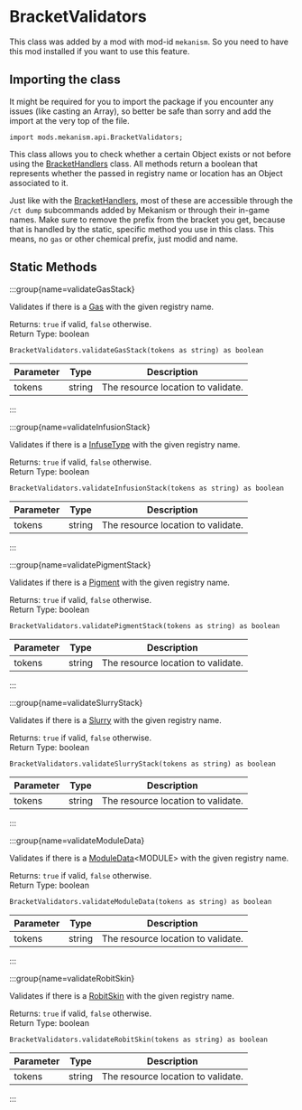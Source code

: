 # BracketValidators

This class was added by a mod with mod-id `mekanism`. So you need to have this mod installed if you
want to use this feature.

## Importing the class

It might be required for you to import the package if you encounter any issues (like casting an
Array), so better be safe than sorry and add the import at the very top of the file. 

```zenscript
import mods.mekanism.api.BracketValidators;
```

This class allows you to check whether a certain Object exists or not before using the [BracketHandlers](/mods/Mekanism/api/BracketHandlers) class. All methods return a boolean that represents whether the passed in registry name or location has an Object associated to it.

Just like with the [BracketHandlers](/mods/Mekanism/api/BracketHandlers), most of these are accessible through the `/ct dump` subcommands added by Mekanism or through their in-game names. Make sure to remove the prefix from the bracket you get, because that is handled by the static, specific method you use in this class. 
This means, no `gas` or other chemical prefix, just modid and name.

## Static Methods

:::group{name=validateGasStack}

Validates if there is a [Gas](/mods/Mekanism/api/chemical/Gas) with the given registry name.

Returns: `true` if valid, `false` otherwise.  
Return Type: boolean

```zenscript
BracketValidators.validateGasStack(tokens as string) as boolean
```

| Parameter | Type | Description |
|-----------|------|-------------|
| tokens | string | The resource location to validate. |

:::

:::group{name=validateInfusionStack}

Validates if there is a [InfuseType](/mods/Mekanism/api/chemical/InfuseType) with the given registry
name.

Returns: `true` if valid, `false` otherwise.  
Return Type: boolean

```zenscript
BracketValidators.validateInfusionStack(tokens as string) as boolean
```

| Parameter | Type | Description |
|-----------|------|-------------|
| tokens | string | The resource location to validate. |

:::

:::group{name=validatePigmentStack}

Validates if there is a [Pigment](/mods/Mekanism/api/chemical/Pigment) with the given registry name.

Returns: `true` if valid, `false` otherwise.  
Return Type: boolean

```zenscript
BracketValidators.validatePigmentStack(tokens as string) as boolean
```

| Parameter | Type | Description |
|-----------|------|-------------|
| tokens | string | The resource location to validate. |

:::

:::group{name=validateSlurryStack}

Validates if there is a [Slurry](/mods/Mekanism/api/chemical/Slurry) with the given registry name.

Returns: `true` if valid, `false` otherwise.  
Return Type: boolean

```zenscript
BracketValidators.validateSlurryStack(tokens as string) as boolean
```

| Parameter | Type | Description |
|-----------|------|-------------|
| tokens | string | The resource location to validate. |

:::

:::group{name=validateModuleData}

Validates if there is a [ModuleData](/mods/Mekanism/api/gear/ModuleData)&lt;MODULE&gt; with the
given registry name.

Returns: `true` if valid, `false` otherwise.  
Return Type: boolean

```zenscript
BracketValidators.validateModuleData(tokens as string) as boolean
```

| Parameter | Type | Description |
|-----------|------|-------------|
| tokens | string | The resource location to validate. |

:::

:::group{name=validateRobitSkin}

Validates if there is a [RobitSkin](/mods/Mekanism/api/entity/robit/RobitSkin) with the given
registry name.

Returns: `true` if valid, `false` otherwise.  
Return Type: boolean

```zenscript
BracketValidators.validateRobitSkin(tokens as string) as boolean
```

| Parameter | Type | Description |
|-----------|------|-------------|
| tokens | string | The resource location to validate. |

:::

